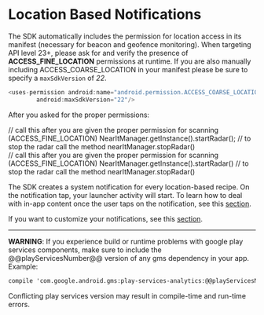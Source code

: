 # Location Based Notifications

The SDK automatically includes the permission for location access in its manifest (necessary for beacon and geofence monitoring). When targeting API level 23+, please ask for and verify the presence of **ACCESS_FINE_LOCATION** permissions at runtime.
If you are also manually including ACCESS_COARSE_LOCATION in your manifest please be sure to specify a `maxSdkVersion` of _22_.
```java
<uses-permission android:name="android.permission.ACCESS_COARSE_LOCATION"
        android:maxSdkVersion="22"/>
```

After you asked for the proper permissions:

<div class="code-java">
// call this after you are given the proper permission for scanning (ACCESS_FINE_LOCATION)
NearItManager.getInstance().startRadar();
// to stop the radar call the method nearItManager.stopRadar()
</div>
<div class="code-kotlin">
// call this after you are given the proper permission for scanning (ACCESS_FINE_LOCATION)
NearItManager.getInstance().startRadar()
// to stop the radar call the method nearItManager.stopRadar()
</div>

The SDK creates a system notification for every location-based recipe. On the notification tap, your launcher activity will start.
To learn how to deal with in-app content once the user taps on the notification, see this [section](in-app-content.md).

If you want to customize your notifications, see this [section](custom-bkg-notification.md).

___
**WARNING**: If you experience build or runtime problems with google play services components, make sure to include the @@playServicesNumber@@ version of any gms dependency in your app. Example:
```xml
compile 'com.google.android.gms:play-services-analytics:@@playServicesNumber@@'
```
Conflicting play services version may result in compile-time and run-time errors.
